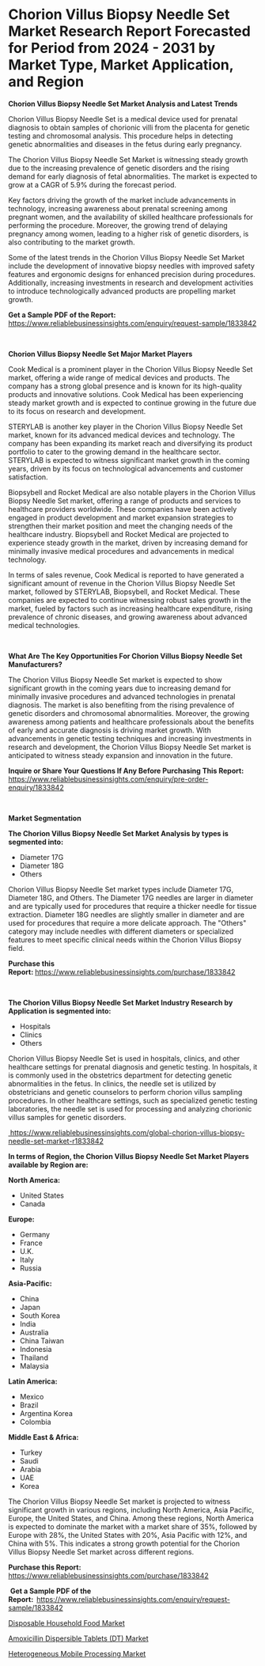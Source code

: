<p><h1>Chorion Villus Biopsy Needle Set Market Research Report Forecasted for Period from 2024 -  2031 by Market Type, Market Application, and Region</h1></p><p><strong>Chorion Villus Biopsy Needle Set Market Analysis and Latest Trends</strong></p>
<p><p>Chorion Villus Biopsy Needle Set is a medical device used for prenatal diagnosis to obtain samples of chorionic villi from the placenta for genetic testing and chromosomal analysis. This procedure helps in detecting genetic abnormalities and diseases in the fetus during early pregnancy.</p><p>The Chorion Villus Biopsy Needle Set Market is witnessing steady growth due to the increasing prevalence of genetic disorders and the rising demand for early diagnosis of fetal abnormalities. The market is expected to grow at a CAGR of 5.9% during the forecast period.</p><p>Key factors driving the growth of the market include advancements in technology, increasing awareness about prenatal screening among pregnant women, and the availability of skilled healthcare professionals for performing the procedure. Moreover, the growing trend of delaying pregnancy among women, leading to a higher risk of genetic disorders, is also contributing to the market growth.</p><p>Some of the latest trends in the Chorion Villus Biopsy Needle Set Market include the development of innovative biopsy needles with improved safety features and ergonomic designs for enhanced precision during procedures. Additionally, increasing investments in research and development activities to introduce technologically advanced products are propelling market growth.</p></p>
<p><strong>Get a Sample PDF of the Report:&nbsp;</strong> <a href="https://www.reliablebusinessinsights.com/enquiry/request-sample/1833842">https://www.reliablebusinessinsights.com/enquiry/request-sample/1833842</a></p>
<p>&nbsp;</p>
<p><strong>Chorion Villus Biopsy Needle Set Major Market Players</strong></p>
<p><p>Cook Medical is a prominent player in the Chorion Villus Biopsy Needle Set market, offering a wide range of medical devices and products. The company has a strong global presence and is known for its high-quality products and innovative solutions. Cook Medical has been experiencing steady market growth and is expected to continue growing in the future due to its focus on research and development.</p><p>STERYLAB is another key player in the Chorion Villus Biopsy Needle Set market, known for its advanced medical devices and technology. The company has been expanding its market reach and diversifying its product portfolio to cater to the growing demand in the healthcare sector. STERYLAB is expected to witness significant market growth in the coming years, driven by its focus on technological advancements and customer satisfaction.</p><p>Biopsybell and Rocket Medical are also notable players in the Chorion Villus Biopsy Needle Set market, offering a range of products and services to healthcare providers worldwide. These companies have been actively engaged in product development and market expansion strategies to strengthen their market position and meet the changing needs of the healthcare industry. Biopsybell and Rocket Medical are projected to experience steady growth in the market, driven by increasing demand for minimally invasive medical procedures and advancements in medical technology.</p><p>In terms of sales revenue, Cook Medical is reported to have generated a significant amount of revenue in the Chorion Villus Biopsy Needle Set market, followed by STERYLAB, Biopsybell, and Rocket Medical. These companies are expected to continue witnessing robust sales growth in the market, fueled by factors such as increasing healthcare expenditure, rising prevalence of chronic diseases, and growing awareness about advanced medical technologies.</p></p>
<p>&nbsp;</p>
<p><strong>What Are The Key Opportunities For Chorion Villus Biopsy Needle Set Manufacturers?</strong></p>
<p><p>The Chorion Villus Biopsy Needle Set market is expected to show significant growth in the coming years due to increasing demand for minimally invasive procedures and advanced technologies in prenatal diagnosis. The market is also benefiting from the rising prevalence of genetic disorders and chromosomal abnormalities. Moreover, the growing awareness among patients and healthcare professionals about the benefits of early and accurate diagnosis is driving market growth. With advancements in genetic testing techniques and increasing investments in research and development, the Chorion Villus Biopsy Needle Set market is anticipated to witness steady expansion and innovation in the future.</p></p>
<p><strong>Inquire or Share Your Questions If Any Before Purchasing This Report:</strong> <a href="https://www.reliablebusinessinsights.com/enquiry/pre-order-enquiry/1833842">https://www.reliablebusinessinsights.com/enquiry/pre-order-enquiry/1833842</a></p>
<p>&nbsp;</p>
<p><strong>Market Segmentation</strong></p>
<p><strong>The Chorion Villus Biopsy Needle Set Market Analysis by types is segmented into:</strong></p>
<p><ul><li>Diameter 17G</li><li>Diameter 18G</li><li>Others</li></ul></p>
<p><p>Chorion Villus Biopsy Needle Set market types include Diameter 17G, Diameter 18G, and Others. The Diameter 17G needles are larger in diameter and are typically used for procedures that require a thicker needle for tissue extraction. Diameter 18G needles are slightly smaller in diameter and are used for procedures that require a more delicate approach. The "Others" category may include needles with different diameters or specialized features to meet specific clinical needs within the Chorion Villus Biopsy field.</p></p>
<p><strong>Purchase this Report:&nbsp;</strong><a href="https://www.reliablebusinessinsights.com/purchase/1833842">https://www.reliablebusinessinsights.com/purchase/1833842</a></p>
<p>&nbsp;</p>
<p><strong>The Chorion Villus Biopsy Needle Set Market Industry Research by Application is segmented into:</strong></p>
<p><ul><li>Hospitals</li><li>Clinics</li><li>Others</li></ul></p>
<p><p>Chorion Villus Biopsy Needle Set is used in hospitals, clinics, and other healthcare settings for prenatal diagnosis and genetic testing. In hospitals, it is commonly used in the obstetrics department for detecting genetic abnormalities in the fetus. In clinics, the needle set is utilized by obstetricians and genetic counselors to perform chorion villus sampling procedures. In other healthcare settings, such as specialized genetic testing laboratories, the needle set is used for processing and analyzing chorionic villus samples for genetic disorders.</p></p>
<p><a href="https://www.reliablebusinessinsights.com/global-chorion-villus-biopsy-needle-set-market-r1833842">&nbsp;https://www.reliablebusinessinsights.com/global-chorion-villus-biopsy-needle-set-market-r1833842</a></p>
<p><strong>In terms of Region, the Chorion Villus Biopsy Needle Set Market Players available by Region are:</strong></p>
<p>
    <p> <strong> North America: </strong>
        <ul>
            <li>United States</li>
            <li>Canada</li>
        </ul>
        </p> 
    <p> <strong> Europe: </strong>
        <ul>
            <li>Germany</li>
            <li>France</li>
            <li>U.K.</li>
            <li>Italy</li>
            <li>Russia</li>
        </ul>
        </p> 
    <p> <strong> Asia-Pacific: </strong>
        <ul>
            <li>China</li>
            <li>Japan</li>
            <li>South Korea</li>
            <li>India</li>
            <li>Australia</li>
            <li>China Taiwan</li>
            <li>Indonesia</li>
            <li>Thailand</li>
            <li>Malaysia</li>
        </ul>
        </p> 
    <p> <strong> Latin America: </strong>
        <ul>
            <li>Mexico</li>
            <li>Brazil</li>
            <li>Argentina Korea</li>
            <li>Colombia</li>
        </ul>
        </p> 
    <p> <strong> Middle East & Africa: </strong>
        <ul>
            <li>Turkey</li>
            <li>Saudi</li>
            <li>Arabia</li>
            <li>UAE</li>
            <li>Korea</li>
        </ul>
    </p>
    </p>
<p><p>The Chorion Villus Biopsy Needle Set market is projected to witness significant growth in various regions, including North America, Asia Pacific, Europe, the United States, and China. Among these regions, North America is expected to dominate the market with a market share of 35%, followed by Europe with 28%, the United States with 20%, Asia Pacific with 12%, and China with 5%. This indicates a strong growth potential for the Chorion Villus Biopsy Needle Set market across different regions.</p></p>
<p><strong>Purchase this Report: </strong><a href="https://www.reliablebusinessinsights.com/purchase/1833842">https://www.reliablebusinessinsights.com/purchase/1833842</a></p>
<p>&nbsp;<strong>Get a Sample PDF of the Report:&nbsp;&nbsp;</strong><a href="https://www.reliablebusinessinsights.com/enquiry/request-sample/1833842">https://www.reliablebusinessinsights.com/enquiry/request-sample/1833842</a></p>
<p><strong></strong></p>
<p><p><a href="https://www.linkedin.com/pulse/disposable-household-food-market-outlook-industry-overview-d2aqc">Disposable Household Food Market</a></p><p><a href="https://www.linkedin.com/pulse/amoxicillin-dispersible-tablets-dt-market-report-reveals-latest-ct4xf">Amoxicillin Dispersible Tablets (DT) Market</a></p><p><a href="https://www.linkedin.com/pulse/heterogeneous-mobile-processing-market-analysis-sze-forecasted-3kv1e">Heterogeneous Mobile Processing Market</a></p></p>